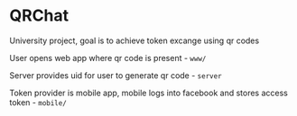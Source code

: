 # QRChat

University project, goal is to achieve token excange using qr codes

User opens web app where qr code is present - `www/`

Server provides uid for user to generate qr code - `server` 

Token provider is mobile app, mobile logs into facebook and stores access token - `mobile/`

